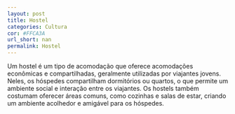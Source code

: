 ```yaml
---
layout: post
title: Hostel
categories: Cultura
cor: #FFCA3A
url_short: nan
permalink: Hostel
---
```

Um hostel é um tipo de acomodação que oferece acomodações econômicas e compartilhadas, geralmente utilizadas por viajantes jovens. Neles, os hóspedes compartilham dormitórios ou quartos, o que permite um ambiente social e interação entre os viajantes. Os hostels também costumam oferecer áreas comuns, como cozinhas e salas de estar, criando um ambiente acolhedor e amigável para os hóspedes.
